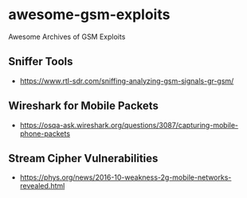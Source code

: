 # awesome-gsm-exploits
Awesome Archives of GSM Exploits

## Sniffer Tools
- https://www.rtl-sdr.com/sniffing-analyzing-gsm-signals-gr-gsm/

## Wireshark for Mobile Packets
- https://osqa-ask.wireshark.org/questions/3087/capturing-mobile-phone-packets

## Stream Cipher Vulnerabilities
- https://phys.org/news/2016-10-weakness-2g-mobile-networks-revealed.html
